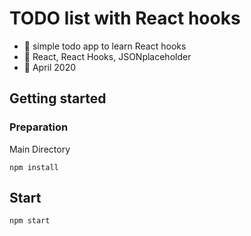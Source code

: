 # TODO list with React hooks
   - :mega: simple todo app to learn React hooks
   - :wrench: React, React Hooks, JSONplaceholder
   - :date: April 2020
   
   
## Getting started

### Preparation

 Main Directory 
```
npm install
```

## Start
```
npm start
```
